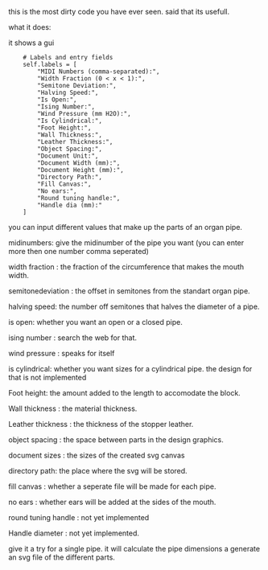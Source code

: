this is the most dirty code you have ever seen. said that its usefull. 

what it does:

it shows a gui

        # Labels and entry fields
        self.labels = [
            "MIDI Numbers (comma-separated):",
            "Width Fraction (0 < x < 1):",
            "Semitone Deviation:",
            "Halving Speed:",
            "Is Open:",
            "Ising Number:",
            "Wind Pressure (mm H2O):",
            "Is Cylindrical:",
            "Foot Height:",
            "Wall Thickness:",
            "Leather Thickness:",
            "Object Spacing:",
            "Document Unit:",
            "Document Width (mm):",
            "Document Height (mm):",
            "Directory Path:",
            "Fill Canvas:",
            "No ears:",
            "Round tuning handle:",
            "Handle dia (mm):"
        ]

you can input different values that make up the parts of an organ pipe.

midinumbers: give the midinumber of the pipe you want (you can enter more then one number comma seperated)

width fraction : the fraction of the circumference that makes the mouth width.

semitonedeviation : the offset in semitones from the standart organ pipe.

halving speed: the number off semitones that halves the diameter of a pipe.

is open: whether you want an open or a closed pipe.

ising number : search the web for that.

wind pressure : speaks for itself

is cylindrical: whether you want sizes for a cylindrical pipe. the design for that is not implemented

Foot height: the amount added to the length to accomodate the block.

Wall thickness : the material thickness.

Leather thickness : the thickness of the stopper leather.

object spacing : the space between parts in the design graphics.

document sizes : the sizes of the created svg canvas

directory path: the place where the svg will be stored.

fill canvas : whether a seperate file will be made for each pipe.

no ears : whether ears will be added at the sides of the mouth.

round tuning handle : not yet implemented

Handle diameter : not yet implemented.



give it a try for a single pipe. it will calculate the pipe dimensions a generate an svg file of the different parts. 



